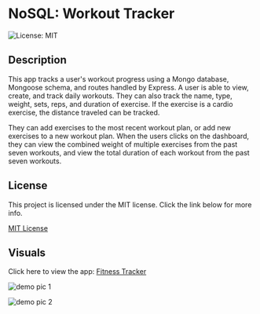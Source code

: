 # NoSQL: Workout Tracker
![License: MIT](https://img.shields.io/badge/License-MIT-yellow.svg)

## Description
This app tracks a user's workout progress using a Mongo database, Mongoose schema, and routes handled by Express. A user is able to view, create, and track daily workouts. They can also track the name, type, weight, sets, reps, and duration of exercise. If the exercise is a cardio exercise, the distance traveled can be tracked. 

They can add exercises to the most recent workout plan, or add new exercises to a new workout plan. When the users clicks on the dashboard, they can view the combined weight of multiple exercises from the past seven workouts, and view the total duration of each workout from the past seven workouts.

## License
This project is licensed under the MIT license. Click the link below for more info.

[MIT License](https://opensource.org/licenses/MIT)

## Visuals
Click here to view the app: [Fitness Tracker](url.com)

![demo pic 1](demo-pic1.png)

![demo pic 2](demo-pic2.png)

